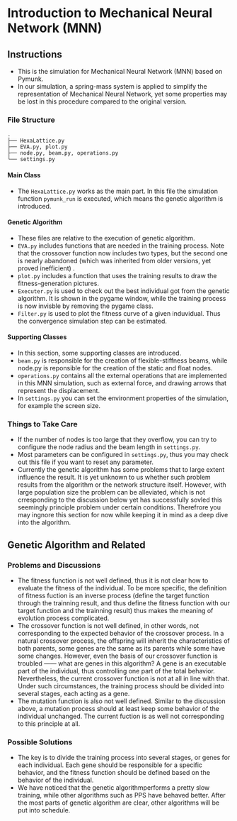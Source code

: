 # Introduction to Mechanical Neural Network (MNN)

## Instructions

+ This is the simulation for Mechanical Neural Network (MNN) based on Pymunk.
+ In our simulation, a spring-mass system is applied to simplify the representation of Mechanical Neural Network, yet some properties may be lost in this procedure compared to the original version.

### File Structure

```shell
.
├── HexaLattice.py
├── EVA.py, plot.py
├── node.py, beam.py, operations.py 
└── settings.py
```

#### Main Class

+ The `HexaLattice.py` works as the main part. In this file the simulation function `pymunk_run` is executed, which means the genetic algorithm is introduced.

#### Genetic Algorithm

+ These files are relative to the execution of genetic algorithm.
+ `EVA.py` includes functions that are needed in the training process. Note that the crossover function now includes two types, but the second one is nearly abandoned (which was inherited from older versions, yet proved inefficient) .
+ `plot.py` includes a function that uses the training results to draw the fitness-generation pictures.
+ `Executer.py` is used to check out the best individual got from the genetic algorithm. It is shown in the pygame window, while the training process is now invisble by removing the pygame class.
+ `Filter.py` is used to plot the fitness curve of a given induvidual. Thus the convergence simulation step can be estimated.

#### Supporting Classes

+ In this section, some supporting classes are introduced.
+ `beam.py` is responsible for the creation of flexible-stiffness beams, while node.py is reponsible for the creation of the static and float nodes.
+ `operations.py` contains all the external operations that are implemented in this MNN simulation, such as external force, and drawing arrows that represent the displacement.
+ In `settings.py` you can set the environment properties of the simulation, for example the screen size.

### Things to Take Care

+ If the number of nodes is too large that they overflow, you can try to configure the node radius and the beam length in `settings.py`.
+ Most parameters can be configured in `settings.py`, thus you may check out this file if you want to reset any parameter.
+ Currently the genetic algorithm has some problems that to large extent influence the result. It is yet unknown to us whether such problem results from the algorithm or the network structure itself. However, with large population size the problem can be alleviated, which is not crresponding to the discussion below yet has successfully sovled this seemingly principle problem under certain conditions. Therefrore you may ingnore this section for now while keeping it in mind as a deep dive into the algorithm.

## Genetic Algorithm and Related

### Problems and Discussions

+ The fitness function is not well defined, thus it is not clear how to evaluate the fitness of the individual. To be more specific, the definition of fitness fuction is an inverse process (define the target function through the trainning result, and thus define the fitness function with our target function and the trainning result) thus makes the meaning of evolution process complicated.
+ The crossover function is not well defined, in other words, not corresponding to the expected behavior of the crossover process. In a natural crossover process, the offspring will inherit the characteristics of both parents, some genes are the same as its parents while some have some changes. However, even the basis of our crossover function is troubled —— what are genes in this algorithm? A gene is an executable part of the individual, thus controlling one part of the total behavior. Nevertheless, the current crossover function is not at all in line with that. Under such circumstances, the training process should be divided into several stages, each acting as a gene.
+ The mutation function is also not well defined. Similar to the discussion above, a mutation process should at least keep some behavior of the individual unchanged. The current fuction is as well not corresponding to this principle at all.

### Possible Solutions

+ The key is to divide the training process into several stages, or genes for each individual. Each gene should be responsible for a specific behavior, and the fitness function should be defined based on the behavior of the individual.
+ We have noticed that the genetic algorithmperforms a pretty slow training, while other algorithms such as PPS have behaved better. After the most parts of genetic algorithm are clear, other algorithms will be put into schedule.
